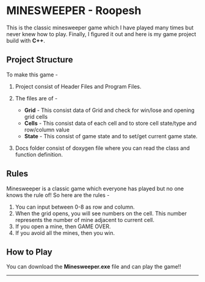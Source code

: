 # MINESWEEPER - Roopesh
This is the classic minesweeper game which I have played many times but never knew how to play. Finally, I figured it out and here is my game project build with **C++**.
## Project Structure
To make this game - 

 1. Project consist of Header Files and Program Files.
  2. The files are of - 
	 - **Grid** - This consist data of Grid and check for win/lose and opening grid cells
	 - **Cells** - This consist data of each cell and to store cell state/type and row/column value
	 - **State** - This consist of game state and to set/get current game state.

3. Docs folder consist of doxygen file where you can read the class and function definition.
## Rules
Minesweeper is a classic game which everyone has played but no one knows the rule of! So here are the rules - 

1. You can input between 0-8 as row and column.
2. When the grid opens, you will see numbers on the cell. This number represents the number of mine adjacent to current cell.
3. If you open a mine, then GAME OVER.
4. If you avoid all the mines, then you win.
## How to Play
You can download the **Minesweeper.exe** file and can play the game!!

  -------------------------------------------------------------------------
